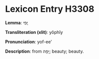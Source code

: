 # Lexicon Entry H3308

**Lemma**: יֳפִי

**Transliteration (xlit)**: yŏphîy

**Pronunciation**: yof-ee'

**Description**:
from יָפָה; beauty; beauty.
